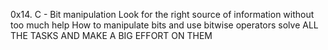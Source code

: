 0x14. C - Bit manipulation
Look for the right source of information without too much help
How to manipulate bits and use bitwise operators
solve ALL THE TASKS AND MAKE A BIG EFFORT ON THEM
